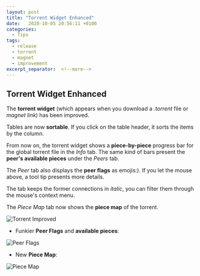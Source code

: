 ```yaml
---
layout: post
title: "Torrent Widget Enhanced"
date:   2020-10-05 20:56:11 +0100
categories:
  - Tips
tags:
  - release
  - torrent
  - magnet
  - improvement
excerpt_separator:  <!--more-->
---
```


## Torrent Widget Enhanced

The **torrent widget** (which appears when you download a *.torrent* file or *magnet link*) has been improved.

Tables are now **sortable**. If you click on the table header, it sorts the items by the column.

From now on, the torrent widget shows a **piece-by-piece** progress bar for the global torrent file in the *Info* tab. The same kind of bars present the **peer's available pieces** under the *Peers* tab.

The *Peer* tab also displays the **peer flags** as emojis:). If you let the mouse above, a tool tip presents more details.

The tab keeps the former connections in *italic*, you can filter them through the mouse's context menu.

The *Piece Map* tab now shows the **piece map** of the torrent. 

![Torrent Improved](/DownZemAll/assets/images/2.1/torrent_01.png)

- Funkier **Peer Flags** and **available pieces**:

![Peer Flags](/DownZemAll/assets/images/2.1/torrent_02.png)

- New **Piece Map**:

![Piece Map](/DownZemAll/assets/images/2.1/torrent_03.png)

